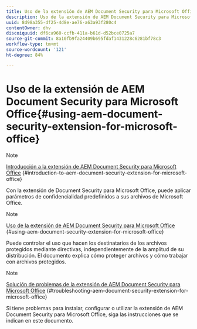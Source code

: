 ```yaml
---
title: Uso de la extensión de AEM Document Security para Microsoft Office
description: Uso de la extensión de AEM Document Security para Microsoft Office
uuid: 8d98a355-df25-4d8e-ae76-a63a93f280c4
contentOwner: dhv
discoiquuid: df6ca960-ccfb-411a-b61d-d52bce0725a7
source-git-commit: 8a10fb9fa24409b695fdaf1431228c6281bf78c3
workflow-type: tm+mt
source-wordcount: '121'
ht-degree: 84%

---
```



# Uso de la extensión de AEM Document Security para Microsoft Office{#using-aem-document-security-extension-for-microsoft-office}

>[!NOTE]
>
>[Introducción a la extensión de AEM Document Security para Microsoft Office](../document-security-extension-microsoft-office.md) {#introduction-to-aem-document-security-extension-for-microsoft-office}
>
>Con la extensión de Document Security para Microsoft Office, puede aplicar parámetros de confidencialidad predefinidos a sus archivos de Microsoft Office.

>[!NOTE]
>
>[Uso de la extensión de AEM Document Security para Microsoft Office](../using-aem-document-security-extension.md) {#using-aem-document-security-extension-for-microsoft-office}
>
>Puede controlar el uso que hacen los destinatarios de los archivos protegidos mediante directivas, independientemente de la amplitud de su distribución. El documento explica cómo proteger archivos y cómo trabajar con archivos protegidos.

>[!NOTE]
>
>[Solución de problemas de la extensión de AEM Document Security para Microsoft Office](../troubleshooting-document-security-extension.md) {#troubleshooting-aem-document-security-extension-for-microsoft-office}
>
>Si tiene problemas para instalar, configurar o utilizar la extensión de AEM Document Security para Microsoft Office, siga las instrucciones que se indican en este documento.

